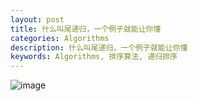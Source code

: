 ```yaml
---
layout: post
title: 什么叫尾递归，一个例子就能让你懂
categories: Algorithms
description: 什么叫尾递归，一个例子就能让你懂
keywords: Algorithms, 排序算法, 递归排序
---
```

![image](http://upload-images.jianshu.io/upload_images/2946710-03e85f5529ef5e49?imageMogr2/auto-orient/strip%7CimageView2/2/w/1240)
